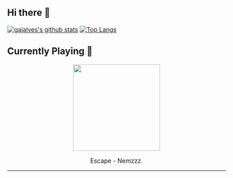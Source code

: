 ## Hi there 👋 
[![gajalves's github stats](https://github-readme-stats.vercel.app/api?username=gajalves&show_icons=true&theme=dark)](https://github.com/anuraghazra/github-readme-stats)
[![Top Langs](https://github-readme-stats.vercel.app/api/top-langs/?username=gajalves&layout=compact&theme=dark)](https://github.com/anuraghazra/github-readme-stats)
## Currently Playing 🎵 
<p align="center"><img width="200" src="https://i.scdn.co/image/ab67616d0000b273c6bb52f5aba3c21e0fa1665e"></p><p align="center"> Escape - Nemzzz. </p>

---